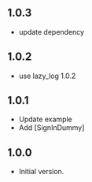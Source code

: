 ## 1.0.3
- update dependency
## 1.0.2
- use lazy_log 1.0.2
## 1.0.1

- Update example
- Add [SignInDummy]
## 1.0.0

- Initial version.
